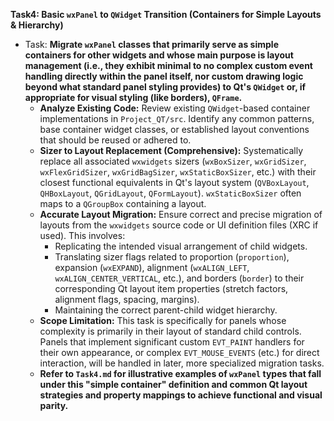 **Task4: Basic `wxPanel` to `QWidget` Transition (Containers for Simple Layouts & Hierarchy)**
- Task: **Migrate `wxPanel` classes that primarily serve as simple containers for other widgets and whose main purpose is layout management (i.e., they exhibit minimal to no complex custom event handling directly within the panel itself, nor custom drawing logic beyond what standard panel styling provides) to Qt's `QWidget` or, if appropriate for visual styling (like borders), `QFrame`.**
    - **Analyze Existing Code:** Review existing `QWidget`-based container implementations in `Project_QT/src`. Identify any common patterns, base container widget classes, or established layout conventions that should be reused or adhered to.
    - **Sizer to Layout Replacement (Comprehensive):** Systematically replace all associated `wxwidgets` sizers (`wxBoxSizer`, `wxGridSizer`, `wxFlexGridSizer`, `wxGridBagSizer`, `wxStaticBoxSizer`, etc.) with their closest functional equivalents in Qt's layout system (`QVBoxLayout`, `QHBoxLayout`, `QGridLayout`, `QFormLayout`). `wxStaticBoxSizer` often maps to a `QGroupBox` containing a layout.
    - **Accurate Layout Migration:** Ensure correct and precise migration of layouts from the `wxwidgets` source code or UI definition files (XRC if used). This involves:
        -   Replicating the intended visual arrangement of child widgets.
        -   Translating sizer flags related to proportion (`proportion`), expansion (`wxEXPAND`), alignment (`wxALIGN_LEFT`, `wxALIGN_CENTER_VERTICAL`, etc.), and borders (`border`) to their corresponding Qt layout item properties (stretch factors, alignment flags, spacing, margins).
        -   Maintaining the correct parent-child widget hierarchy.
    - **Scope Limitation:** This task is specifically for panels whose complexity is primarily in their layout of standard child controls. Panels that implement significant custom `EVT_PAINT` handlers for their own appearance, or complex `EVT_MOUSE_EVENTS` (etc.) for direct interaction, will be handled in later, more specialized migration tasks.
    - **Refer to `Task4.md` for illustrative examples of `wxPanel` types that fall under this "simple container" definition and common Qt layout strategies and property mappings to achieve functional and visual parity.**
